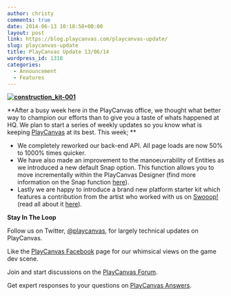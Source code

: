 ```yaml
---
author: christy
comments: true
date: 2014-06-13 10:18:58+00:00
layout: post
link: https://blog.playcanvas.com/playcanvas-update/
slug: playcanvas-update
title: PlayCanvas Update 13/06/14
wordpress_id: 1318
categories:
  - Announcement
  - Features
---
```


**[![construction_kit-001](https://blog.playcanvas.com/wp-content/uploads/2014/06/construction_kit-001.jpg)](http://blog.playcanvas.com/wp-content/uploads/2014/06/construction_kit-001.jpg)**

**After a busy week here in the PlayCanvas office, we thought what better way to champion our efforts than to give you a taste of whats happened at HQ. We plan to start a series of weekly updates so you know what is keeping [PlayCanvas](https://playcanvas.com/) at its best. This week; **

- We completely reworked our back-end API. All page loads are now 50% to 1000% times quicker.
- We have also made an improvement to the manoeuvrability of Entities as we introduced a new default Snap option. This function allows you to move incrementally within the PlayCanvas Designer (find more information on the Snap function [here](http://blog.playcanvas.com/snappy-new-update/)).
- Lastly we are happy to introduce a brand new platform starter kit which features a contribution from the artist who worked with us on [Swooop!](http://swooop.playcanvas.com/) (read all about it [here](http://blog.playcanvas.com/platform-game-starter-kit/http://blog.playcanvas.com/platform-game-starter-kit/)).

**Stay In The Loop**

Follow us on Twitter, [@playcanvas](https://twitter.com/playcanvas), for largely technical updates on PlayCanvas.

Like the [PlayCanvas Facebook](http://facebook.com/playcanvas) page for our whimsical views on the game dev scene.

Join and start discussions on the [PlayCanvas Forum](http://forum.playcanvas.com/).

Get expert responses to your questions on [PlayCanvas Answers](http://answers.playcanvas.com/).
